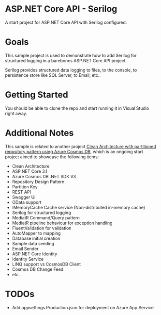 # ASP.NET Core API - Serilog
A start project for ASP.NET Core API with Serilog configured.

# Goals
This sample project is used to demonstrate how to add Serilog for structured logging in a barebones ASP.NET Core API project.

Serilog provides structured data logging to files, to the console, to persistence store like SQL Server, to Email, etc..

# Getting Started
You should be able to clone the repo and start running it in Visual Studio right away.

# Additional Notes
This sample is related to another project [Clean Architecture with partitioned repository pattern using Azure Cosmos DB](https://github.com/ShawnShiSS/clean-architecture-azure-cosmos-db), which is an ongoing start project aimed to showcase the following items:
* Clean Architecture
* ASP.NET Core 3.1
* Azure Cosmos DB .NET SDK V3
* Repository Design Pattern
* Partition Key
* REST API
* Swagger UI
* OData support
* IMemoryCache Cache service (Non-distributed in-memory cache)
* Serilog for structured logging
* MediatR Command/Query pattern
* MediatR pipeline behaviour for exception handling 
* FluentValidation for validation
* AutoMapper to mapping
* Database initial creation
* Sample data seeding
* Email Sender
* ASP.NET Core Identity  
* Identity Service 
* LINQ support vs CosmosDB Client
* Cosmos DB Change Feed 
* etc.

# TODOs
* Add appsettings.Production.json for deployment on Azure App Service

